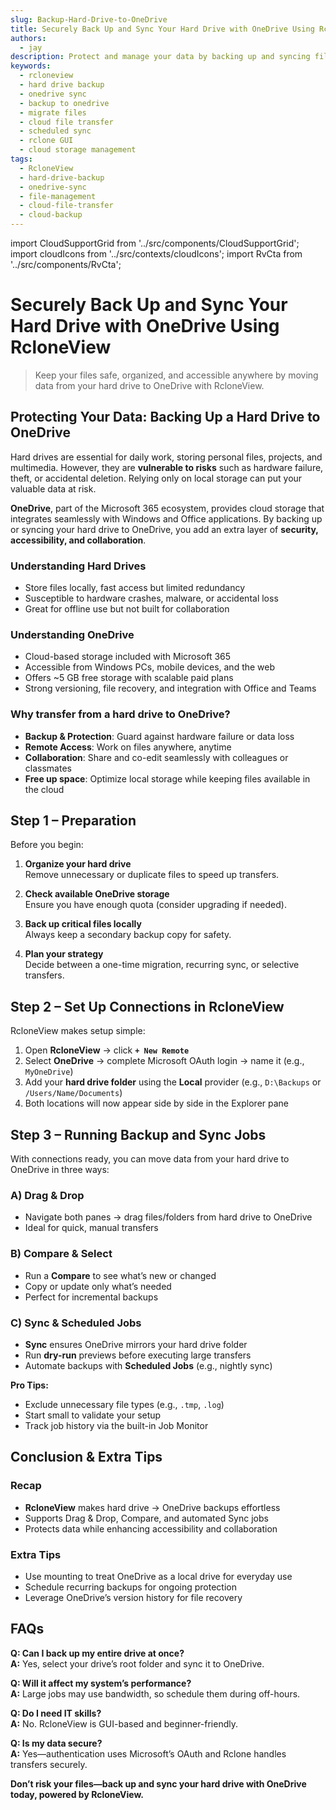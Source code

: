 ```yaml
---
slug: Backup-Hard-Drive-to-OneDrive
title: Securely Back Up and Sync Your Hard Drive with OneDrive Using RcloneView
authors:
  - jay
description: Protect and manage your data by backing up and syncing files from your hard drive to OneDrive with RcloneView’s easy-to-use interface.
keywords:
  - rcloneview
  - hard drive backup
  - onedrive sync
  - backup to onedrive
  - migrate files
  - cloud file transfer
  - scheduled sync
  - rclone GUI
  - cloud storage management
tags:
  - RcloneView
  - hard-drive-backup
  - onedrive-sync
  - file-management
  - cloud-file-transfer
  - cloud-backup
---
```

import CloudSupportGrid from '../src/components/CloudSupportGrid';
import cloudIcons from '../src/contexts/cloudIcons';
import RvCta from '../src/components/RvCta';

# Securely Back Up and Sync Your Hard Drive with OneDrive Using RcloneView

> Keep your files safe, organized, and accessible anywhere by moving data from your hard drive to OneDrive with RcloneView.


## Protecting Your Data: Backing Up a Hard Drive to OneDrive

Hard drives are essential for daily work, storing personal files, projects, and multimedia. However, they are **vulnerable to risks** such as hardware failure, theft, or accidental deletion. Relying only on local storage can put your valuable data at risk.

**OneDrive**, part of the Microsoft 365 ecosystem, provides cloud storage that integrates seamlessly with Windows and Office applications. By backing up or syncing your hard drive to OneDrive, you add an extra layer of **security, accessibility, and collaboration**.

<!-- truncate -->

### Understanding Hard Drives
- Store files locally, fast access but limited redundancy  
- Susceptible to hardware crashes, malware, or accidental loss  
- Great for offline use but not built for collaboration  

### Understanding OneDrive
- Cloud-based storage included with Microsoft 365  
- Accessible from Windows PCs, mobile devices, and the web  
- Offers ~5 GB free storage with scalable paid plans  
- Strong versioning, file recovery, and integration with Office and Teams  

### Why transfer from a hard drive to OneDrive?
- **Backup & Protection**: Guard against hardware failure or data loss  
- **Remote Access**: Work on files anywhere, anytime  
- **Collaboration**: Share and co-edit seamlessly with colleagues or classmates  
- **Free up space**: Optimize local storage while keeping files available in the cloud  


## Step 1 – Preparation

Before you begin:

1. **Organize your hard drive**  
   Remove unnecessary or duplicate files to speed up transfers.  

2. **Check available OneDrive storage**  
   Ensure you have enough quota (consider upgrading if needed).  

3. **Back up critical files locally**  
   Always keep a secondary backup copy for safety.  

4. **Plan your strategy**  
   Decide between a one-time migration, recurring sync, or selective transfers.  

<RvCta imageSrc="/img/rcloneview-preview.png" downloadUrl="https://rcloneview.com/src/download.html" />

## Step 2 – Set Up Connections in RcloneView

RcloneView makes setup simple:

1. Open **RcloneView** → click **`+ New Remote`**  
2. Select **OneDrive** → complete Microsoft OAuth login → name it (e.g., `MyOneDrive`)  
3. Add your **hard drive folder** using the **Local** provider (e.g., `D:\Backups` or `/Users/Name/Documents`)  
4. Both locations will now appear side by side in the Explorer pane  


## Step 3 – Running Backup and Sync Jobs

With connections ready, you can move data from your hard drive to OneDrive in three ways:

### A) **Drag & Drop**
- Navigate both panes → drag files/folders from hard drive to OneDrive  
- Ideal for quick, manual transfers  

### B) **Compare & Select**
- Run a **Compare** to see what’s new or changed  
- Copy or update only what’s needed  
- Perfect for incremental backups  

### C) **Sync & Scheduled Jobs**
- **Sync** ensures OneDrive mirrors your hard drive folder  
- Run **dry-run** previews before executing large transfers  
- Automate backups with **Scheduled Jobs** (e.g., nightly sync)  

**Pro Tips:**  
- Exclude unnecessary file types (e.g., `.tmp`, `.log`)  
- Start small to validate your setup  
- Track job history via the built-in Job Monitor  

## Conclusion & Extra Tips

### Recap
- **RcloneView** makes hard drive → OneDrive backups effortless  
- Supports Drag & Drop, Compare, and automated Sync jobs  
- Protects data while enhancing accessibility and collaboration  

### Extra Tips
- Use mounting to treat OneDrive as a local drive for everyday use  
- Schedule recurring backups for ongoing protection  
- Leverage OneDrive’s version history for file recovery  

## FAQs

**Q: Can I back up my entire drive at once?**  
**A:** Yes, select your drive’s root folder and sync it to OneDrive.  

**Q: Will it affect my system’s performance?**  
**A:** Large jobs may use bandwidth, so schedule them during off-hours.  

**Q: Do I need IT skills?**  
**A:** No. RcloneView is GUI-based and beginner-friendly.  

**Q: Is my data secure?**  
**A:** Yes—authentication uses Microsoft’s OAuth and Rclone handles transfers securely.  


**Don’t risk your files—back up and sync your hard drive with OneDrive today, powered by RcloneView.**

<CloudSupportGrid />